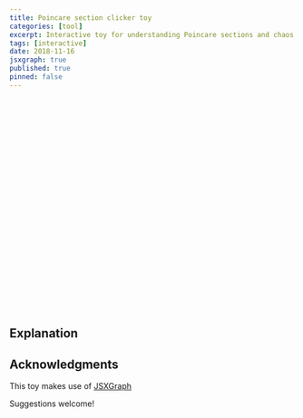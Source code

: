 ```yaml
---
title: Poincare section clicker toy
categories: [tool]
excerpt: Interactive toy for understanding Poincare sections and chaos
tags: [interactive]
date: 2018-11-16
jsxgraph: true
published: true
pinned: false
---
```


<!------------------------------------------------------------>

<style>
.mybox {
width: 360px;
height: 360px;
margin-bottom: 1em;
display: inline-block;
}
</style>

<div id="poincbox" class="jxgbox mybox" style="">
</div>

<!------------------------------------------------------------>
<!-- CODE -->

<script type="text/javascript" src="{{ site.url }}/assets/js/poincare-clicker-toy.js"></script>

<script type="text/javascript">
  var controller = new PoincareClickerController("poincbox");
</script>

## Explanation

## Acknowledgments

This toy makes use of [JSXGraph](http://jsxgraph.uni-bayreuth.de/wp/)

Suggestions welcome!

